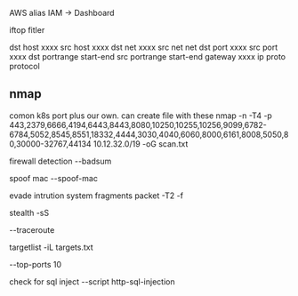 AWS 
alias IAM -> Dashboard

iftop
fitler

dst host xxxx 	src host xxxx
dst net xxxx 	src net net
dst port xxxx 	src port xxxx
dst portrange start-end 	src portrange start-end
gateway xxxx
ip proto protocol

## nmap

comon k8s port plus our own. can create file with these
 nmap -n -T4 -p 443,2379,6666,4194,6443,8443,8080,10250,10255,10256,9099,6782-6784,5052,8545,8551,18332,4444,3030,4040,6060,8000,6161,8008,5050,80,30000-32767,44134 10.12.32.0/19 -oG scan.txt

firewall detection
--badsum

spoof mac
--spoof-mac 

evade intrution system
fragments packet
-T2 -f

stealth
-sS 

--traceroute

targetlist
-iL targets.txt


--top-ports 10

check for sql inject
--script http-sql-injection